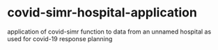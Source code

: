 # covid-simr-hospital-application
application of covid-simr function to data from an unnamed hospital as used for covid-19 response planning
